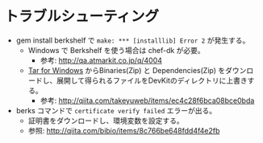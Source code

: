 # トラブルシューティング

- gem install berkshelf で `make: *** [installlib] Error 2` が発生する。
  - Windows で Berkshelf を使う場合は chef-dk が必要。
    - 参考: http://qa.atmarkit.co.jp/q/4004
  - [Tar for Windows](http://gnuwin32.sourceforge.net/packages/gtar.htm) からBinaries(Zip) と Dependencies(Zip) をダウンロードし、展開して得られるファイルをDevKitのディレクトリに上書きする。
    - 参考: http://qiita.com/takeyuweb/items/ec4c28f6bca08bce0bda
- berks コマンドで `certificate verify failed` エラーが出る。
  - 証明書をダウンロードし、環境変数を設定する。
  - 参照: http://qiita.com/bibio/items/8c766be648fdd4f4e2fb
